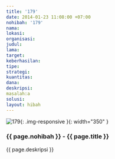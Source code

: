```yaml
---
title: '179'
date: 2014-01-23 11:08:00 +07:00
nohibah: '179'
nama:
lokasi:
organisasi:
judul:
lama:
target:
keberhasilan:
tipe:
strategi:
kuantitas:
dana:
deskripsi:
masalah:a
solusi:
layout: hibah
---
```


![179](/static/img/hibahcms/179.png){: .img-responsive }{: width="350" }

### {{ page.nohibah }} - {{ page.title }}

{{ page.deskripsi }}
